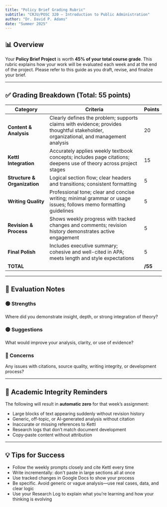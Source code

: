 ```yaml
---
title: "Policy Brief Grading Rubric"
subtitle: "CRJU/POSC 320 – Introduction to Public Administration"
author: "Dr. David P. Adams"
date: "Summer 2025"
---
```


## 📊 Overview

Your **Policy Brief Project** is worth **45% of your total course grade**. This rubric explains how your work will be evaluated each week and at the end of the project. Please refer to this guide as you draft, revise, and finalize your brief.

---

## ✅ Grading Breakdown (Total: 55 points)

| **Category**              | **Criteria**                                                                                                         | **Points** |
|---------------------------|----------------------------------------------------------------------------------------------------------------------|------------|
| **Content & Analysis**    | Clearly defines the problem; supports claims with evidence; provides thoughtful stakeholder, organizational, and management analysis | 20         |
| **Kettl Integration**     | Accurately applies weekly textbook concepts; includes page citations; deepens use of theory across project stages     | 15         |
| **Structure & Organization** | Logical section flow; clear headers and transitions; consistent formatting                                         | 5          |
| **Writing Quality**       | Professional tone; clear and concise writing; minimal grammar or usage issues; follows memo formatting guidelines     | 5          |
| **Revision & Process**    | Shows weekly progress with tracked changes and comments; revision history demonstrates active engagement              | 5          |
| **Final Polish**          | Includes executive summary; cohesive and well-cited in APA; meets length and style expectations                      | 5          |
| **TOTAL**                 |                                                                                                                      | **/55**    |

---

## 🧾 Evaluation Notes

### 🟢 Strengths
Where did you demonstrate insight, depth, or strong integration of theory?

### 🟡 Suggestions
What would improve your analysis, clarity, or use of evidence?

### 🔴 Concerns
Any issues with citations, source quality, writing integrity, or development process?

---

## 🚫 Academic Integrity Reminders

The following will result in **automatic zero** for that week’s assignment:

- Large blocks of text appearing suddenly without revision history  
- Generic, off-topic, or AI-generated analysis without citation  
- Inaccurate or missing references to Kettl  
- Research logs that don’t match document development  
- Copy-paste content without attribution

---

## 💡 Tips for Success

- Follow the weekly prompts closely and cite Kettl every time
- Write incrementally: don't paste in large sections all at once
- Use tracked changes in Google Docs to show your process
- Be specific. Avoid generic or vague analysis—use real cases, data, and clear logic
- Use your Research Log to explain what you’re learning and how your thinking is evolving
